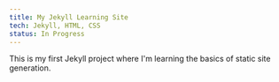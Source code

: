 ```yaml
---
title: My Jekyll Learning Site
tech: Jekyll, HTML, CSS
status: In Progress
---
```


This is my first Jekyll project where I'm learning the basics of static site generation.